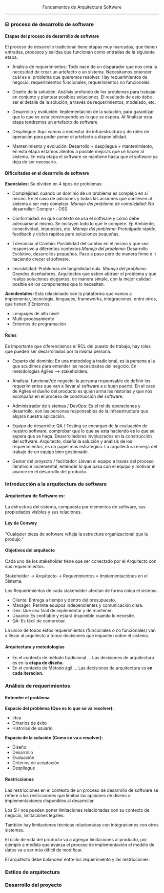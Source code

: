 <p align="center">Fundamentos de Arquitectura Software</p>
<hr/>

### El proceso de desarrollo de software

#### Etapas del proceso de desarrollo de software

El proceso de desarrollo tradicional tiene etapas muy marcadas, que tienen entradas, procesos y salidas que funcionan como entradas de la siguiente etapa.

- Análisis de requerimientos: Todo nace de un disparador que nos crea la necesidad de crear un artefacto o un sistema. Necesitamos entender cuál es el problema que queremos resolver. Hay requerimientos de negocio, requerimientos funcionales, requerimientos no funcionales.

- Diseño de la solución: Análisis profundo de los problemas para trabajar en conjunto y plantear posibles soluciones. El resultado de esto debe ser el detalle de la solución, a través de requerimientos, modelado, etc.

- Desarrollo y evolución: Implementación de la solución, para garantizar que lo que se esta construyendo es lo que se espera. Al finalizar esta etapa tendremos un artefacto de software.

- Despliegue: Aquí vamos a necesitar de infraestructura y de roles de operación para poder poner el artefacto a disponibilidad.

- Mantenimiento y evolución: Desarrollo + despliegue + mantenimiento, en esta etapa estamos atentos a posible mejoras que se hacen al sistema. En esta etapa el software se mantiene hasta que el software ya deja de ser necesario.

#### Dificultades en el desarrollo de software

**Esenciales:** Se dividen en 4 tipos de problemas:

- Complejidad: cuando un dominio de un problema es complejo en sí mismo. En el caso de adiciones y todas las acciones que conlleven al sistema a ser más complejo. _Manejo del problema de complejidad:_ No desarrollar: Comprar - OSS

- Conformidad: en qué contexto se usa el software y cómo debe adecuarse al mismo. Se incluyen todo lo que le compete. Ej: Ambiente, conectividad, impuestos, etc. _Manejo del problema:_ Prototipado rápido, feedback y ciclos rápidos para soluciones pequeñas.

- Tolerancia al Cambio: Posibilidad del cambio en el mismo y que sea responsivo a diferentes contextos._Manejo del problema:_ Desarrollo Evolutivo, desarrollos pequeños. Paso a paso pero de manera firme e ir haciendo crecer el software.

- Invisibilidad: Problemas de tangibilidad nula. _Manejo del problema:_ Grandes diseñadores, Arquitectos que saben abtraer el problema y que realiza soluciones elegantes, de manera simple, con la mejor calidad posible en los componentes que lo necesitan.

**Accidentales:** Está relacionado con la plataforma que vamos a implementar, tecnología, lenguajes, frameworks, integraciones, entre otros, que tienen 3 Entornos:

- Lenguajes de alto nivel
- Multi-procesamiento
- Entornos de programación

#### Roles

Es importante que diferenciemos el ROL del puesto de trabajo, hay roles que pueden ser desarrollados por la misma persona.

- Experto del dominio: En una metodologia tradicional, es la persona a la que acudimos para entender las necesidades del negocio. En metodologias Agiles --> stakeholders.

- Analista: funcional/de negocio: la persona responsable de definir los requerimientos que van a llevar al software a u buen puerto. En el caso de Agiles el dueño del producto es quien arma las historias y que nos acompaña en el proceso de construcción del software.

- Administrador de sistemas / DevOps: Es el rol de operaciones y desarrollo, son las personas responsables de la infraestructura que alojara nuestra aplicación.

- Equipo de desarrollo: QA / Testing se encargan de la evaluación de nuestro software, comprobar que lo que se esta haciendo es lo que se espera que se haga. Desarrolladores involucrados en la construcción del software. Arquitecto, diseña la solución y analisis de los requerimientos, es un papel mas estrategico. La arquitectura emerja del trabajo de un equipo bien gestionado.

- Gestor del proyecto / facilitador: Llevan al equipo a través del proceso iterativo e incremental, entender lo que pasa con el equipo y motivar el avance en el desarrollo del producto.

### Introducción a la arquitectura de software

#### Arquitectura de Software es:
La estructura del sistema, compuesta por elementos de software, sus propiedades visibles y sus relaciones.

#### Ley de Conway
“Cualquier pieza de software refleja la estructura organizacional que la produjo.”

#### Objetivos del arquitecto
Cada uno de los stakeholder tiene que ser conectado por el Arquitecto con sus requerimientos.

Stakeholder -> Arquitecto -> Requerimientos = Implementaciónes en el Sistema.

Los Requerimientos de cada stakeholder afectan de forma única el sistema.

- Cliente: Entrega a tiempo y dentro del presupuesto.
- Manager: Permite equipos independientes y comunicación clara.
- Dev: Que sea fácil de implementar y de mantener.
- Usuario: Es confiable y estará disponible cuando lo necesite.
- QA: Es fácil de comprobar.

La unión de todos estos requerimientos (funcionales o no funcionales) van a llevar al arquitecto a tomar decisiones que impacten sobre el sistema.

#### Arquitectura y metodologías
- En el contexto de método tradicional … Las decisiones de arquitectura es en la **etapa de diseño.**
- En el contexto de Método ágil … Las decisiones de arquitectura es **en cada iteracion.**

### Análisis de requerimientos

#### Entender el problema
**Espacio del problema (Que es lo que se va resolver):**
- Idea
- Criterios de éxito
- Historias de usuario

**Espacio de la solución (Como se va a resolver):**
- Diseño
- Desarrollo
- Evaluación
- Criterios de aceptación
- Despliegue

#### Restricciones
Las restricciones en el contexto de un proceso de desarrollo de software se refiere a las restricciones que limitan las opciones de diseño o implementaciones disponibles al desarrollar.

Los SH nos pueden poner limitaciones relacionadas con su contexto de negocio, limitaciones legales.

También hay limitaciones técnicas relacionadas con integraciones con otros sistemas.

El ciclo de vida del producto va a agregar limitaciones al producto, por ejemplo a medida que avanza el proceso de implementación el modelo de datos va a ser más difícil de modificar.

El arquitecto debe balancear entre los requerimiento y las restricciones.

### Estilos de arquitectura


### Desarrollo del proyecto
